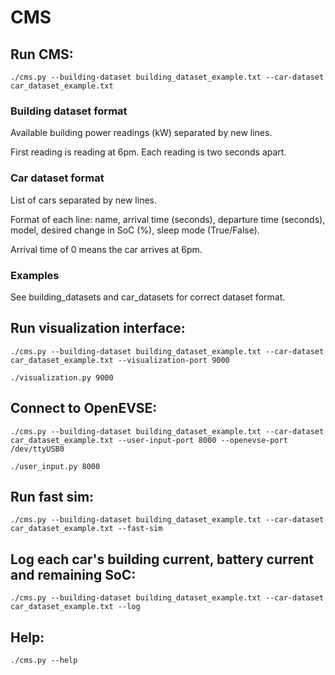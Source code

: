 # CMS
## Run CMS:

```./cms.py --building-dataset building_dataset_example.txt --car-dataset car_dataset_example.txt```

### Building dataset format

Available building power readings (kW) separated by new lines.

First reading is reading at 6pm. Each reading is two seconds apart. 

### Car dataset format

List of cars separated by new lines.

Format of each line: name, arrival time (seconds), departure time (seconds), model, desired change in SoC (%), sleep mode (True/False).

Arrival time of 0 means the car arrives at 6pm.

### Examples

See building_datasets and car_datasets for correct dataset format.

## Run visualization interface:

```./cms.py --building-dataset building_dataset_example.txt --car-dataset car_dataset_example.txt --visualization-port 9000```

```./visualization.py 9000```

## Connect to OpenEVSE:

```./cms.py --building-dataset building_dataset_example.txt --car-dataset car_dataset_example.txt --user-input-port 8000 --openevse-port /dev/ttyUSB0```

```./user_input.py 8000```

## Run fast sim:

```./cms.py --building-dataset building_dataset_example.txt --car-dataset car_dataset_example.txt --fast-sim```

## Log each car's building current, battery current and remaining SoC:

```./cms.py --building-dataset building_dataset_example.txt --car-dataset car_dataset_example.txt --log```

## Help:

```./cms.py --help```
